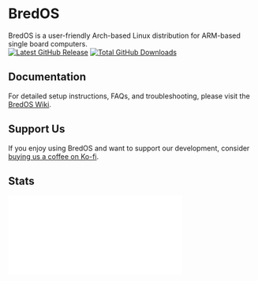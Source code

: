 # BredOS

BredOS is a user-friendly Arch-based Linux distribution for ARM-based single board computers. <br>
[![Latest GitHub Release](https://img.shields.io/github/release/BredOS/images.svg?label=Latest%20Release)](https://github.com/BredOS/images/releases/latest)
[![Total GitHub Downloads](https://img.shields.io/github/downloads/BredOS/images/total.svg?&color=E95420&label=Total%20Downloads)](https://github.com/BredOS/images/releases)
## Documentation

For detailed setup instructions, FAQs, and troubleshooting, please visit the [BredOS Wiki](https://wiki.bredos.org/).

## Support Us

If you enjoy using BredOS and want to support our development, consider [buying us a coffee on Ko-fi](https://ko-fi.com/bredos).

## Stats

<img src="/github-metrics.svg" alt="Metrics" width="70%">
